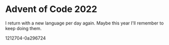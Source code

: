 # Advent of Code 2022

I return with a new language per day again. Maybe this year I'll remember to keep doing them.

1212704-0a296724
